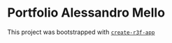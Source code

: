 # Portfolio Alessandro Mello
This project was bootstrapped with [`create-r3f-app`](https://github.com/utsuboco/create-r3f-app)
